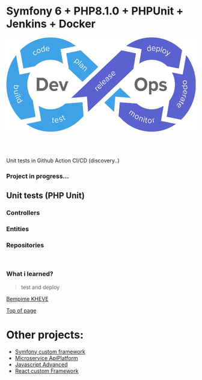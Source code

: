 # Symfony 6 + PHP8.1.0 + PHPUnit + Jenkins + Docker

<div align="center"><img src="public/images/cicd-gotestr.png" height="250" alt="image"></div>

<br/>

<br/>

<br/>

Unit tests in Github Action CI/CD (discovery..)

### Project in progress...

## Unit tests (PHP Unit)

### Controllers
### Entities
### Repositories

<br/>

### What i learned?

> test and deploy
>
[Bempime KHEVE](https://www.linkedin.com/in/bempime-kheve/)<br/>

<a href="https://github.com/Juju075/symfony-devops#symfony-6--php810---phpunit--jenkins--docker">Top of page</a>

# Other projects:

<ul>
    <li><a href="https://github.com/Juju075/php_framework">Symfony custom framework</a></li>
    <li><a href="#">Microservice ApiPlatform</a></li>
    <li><a href="#">Javascript Advanced</a></li>
    <li><a href="#">React custom Framework</a></li>
</ul>

<br>

